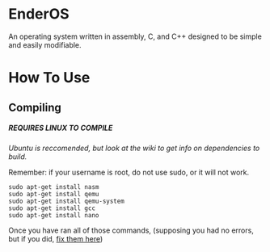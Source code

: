 # EnderOS
An operating system written in assembly, C, and C++ designed to be simple and easily modifiable.
# How To Use
## Compiling
##### REQUIRES LINUX TO COMPILE

_Ubuntu is reccomended, but look at the wiki to get info on dependencies to build._

Remember: if your username is root, do not use sudo, or it will not work.

```
sudo apt-get install nasm
sudo apt-get install qemu
sudo apt-get install qemu-system
sudo apt-get install gcc
sudo apt-get install nano
```

Once you have ran all of those commands, (supposing you had no errors, but if you did, [fix them here](https://github.com/EnderSlayer6792/EnderOS/wiki/Fixing-Errors))


